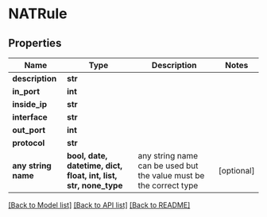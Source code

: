 # NATRule


## Properties
Name | Type | Description | Notes
------------ | ------------- | ------------- | -------------
**description** | **str** |  | 
**in_port** | **int** |  | 
**inside_ip** | **str** |  | 
**interface** | **str** |  | 
**out_port** | **int** |  | 
**protocol** | **str** |  | 
**any string name** | **bool, date, datetime, dict, float, int, list, str, none_type** | any string name can be used but the value must be the correct type | [optional]

[[Back to Model list]](../README.md#documentation-for-models) [[Back to API list]](../README.md#documentation-for-api-endpoints) [[Back to README]](../README.md)


